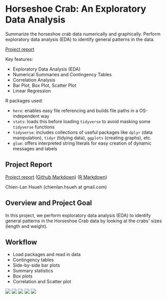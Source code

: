 # Horseshoe Crab: An Exploratory Data Analysis

Summarize the horseshoe crab data numerically and graphically. Perform exploratory data analysis (EDA) to identify general patterns in the data.

[Project report](https://rpubs.com/clh2021/1119541)

Key features:

- Exploratory Data Analysis (EDA)
- Numerical Summaries and Contingency Tables
- Correlation Analysis
- Bar Plot, Box Plot, Scatter Plot
- Linear Regression

R packages used:

- `here`: enables easy file referencing and builds file paths in a OS-independent way
- `stats`: loads this before loading `tidyverse` to avoid masking some `tidyverse` functions
- `tidyverse`: includes collections of useful packages like `dplyr` (data manipulation), `tidyr` (tidying data),  `ggplots` (creating graphs), etc.
- `glue`: offers interpreted string literals for easy creation of dynamic messages and labels

## Project Report

[Project report](https://rpubs.com/clh2021/1119541) ([Github Markdown](./Horseshoe_Crab_EDA.md)) ([R Markdown](./Horseshoe_Crab_EDA.html))

Chien-Lan Hsueh (chienlan.hsueh at gmail.com)

## Overview and Project Goal

In this project, we perform exploratory data analysis (EDA) to identify general patterns in the Horseshoe Crab data by looking at the crabs' sizes (length and weight). 

## Workflow

- Load packages and read in data
- Contingency tables
- Side-by-side bar plots
- Summary statistics
- Box plots
- Correlation and Scatter plot

![](./image1/png)
![](./image2/png)
![](./image3/png)
![](./image4/png)
![](./image5/png)
